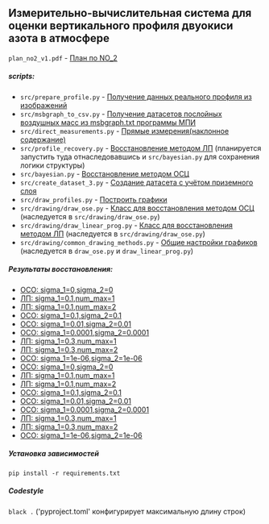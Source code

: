 ## Измерительно-вычислительная система для оценки вертикального профиля двуокиси азота в атмосфере
`plan_no2_v1.pdf` - [План по NO_2](plan_no2_v1.pdf)
##### scripts:
* `src/prepare_profile.py` - [Получение данных реального профиля из изображений](src/prepare_profile.py)
* `src/msbgraph_to_csv.py` - [Получение датасетов послойных воздушных масс из msbgraph.txt программы МПИ](src/msbgraph_to_csv.py)
* `src/direct_measurements.py` - [Прямые измерения(наклонное содержание)](src/direct_measurements.py)
* `src/profile_recovery.py` - [Восстановление методом ЛП](src/profile_recovery.py) (планируется запустить туда отнаследовавшись и `src/bayesian.py` для сохранения логики структуры)
* `src/bayesian.py` - [Восстановление методом ОСЦ](src/bayesian.py)
* `src/create_dataset_3.py` - [Создание датасета с учётом приземного слоя](src/create_dataset_3.py)
* `src/draw_profiles.py` - [Построить графики](src/draw_profiles.py)
* `src/drawing/draw_ose.py` - [Класс для восстановления методом ОСЦ](src/drawing/draw_ose.py) (наследуется в `src/drawing/draw_ose.py`)
* `src/drawing/draw_linear_prog.py` - [Класс для восстановления методом ЛП](src/drawing/draw_linear_prog.py) (наследуется в `src/drawing/draw_ose.py`)
* `src/drawing/common_drawing_methods.py` - [Общие настройки графиков](src/drawing/common_drawing_methods.py) (наследуется в `draw_ose.py` и `draw_linear_prog.py`)
##### Результаты восстановления:
* [ОСО: sigma_1=0,sigma_2=0](output/profiles_1,sigma_1=0,sigma_2=0)
* [ЛП: sigma_1=0.1,num_max=1](output/profiles_1,sigma_1=0.1,num_max=1)
* [ЛП: sigma_1=0.1,num_max=2](output/profiles_1,sigma_1=0.1,num_max=2)
* [ОСО: sigma_1=0.1,sigma_2=0.1](output/profiles_1,sigma_1=0.1,sigma_2=0.1)
* [ОСО: sigma_1=0.01,sigma_2=0.01](output/profiles_1,sigma_1=0.01,sigma_2=0.01)
* [ОСО: sigma_1=0.0001,sigma_2=0.0001](output/profiles_1,sigma_1=0.0001,sigma_2=0.0001)
* [ЛП: sigma_1=0.3,num_max=1](output/profiles_1,sigma_1=0.3,num_max=1)
* [ЛП: sigma_1=0.3,num_max=2](output/profiles_1,sigma_1=0.3,num_max=2)
* [ОСО: sigma_1=1e-06,sigma_2=1e-06](output/profiles_1,sigma_1=1e-06,sigma_2=1e-06)
* [ОСО: sigma_1=0,sigma_2=0](output/profiles_2,sigma_1=0,sigma_2=0)
* [ЛП: sigma_1=0.1,num_max=1](output/profiles_2,sigma_1=0.1,num_max=1)
* [ЛП: sigma_1=0.1,num_max=2](output/profiles_2,sigma_1=0.1,num_max=2)
* [ОСО: sigma_1=0.1,sigma_2=0.1](output/profiles_2,sigma_1=0.1,sigma_2=0.1)
* [ОСО: sigma_1=0.01,sigma_2=0.01](output/profiles_2,sigma_1=0.01,sigma_2=0.01)
* [ОСО: sigma_1=0.0001,sigma_2=0.0001](output/profiles_2,sigma_1=0.0001,sigma_2=0.0001)
* [ЛП: sigma_1=0.3,num_max=1](output/profiles_2,sigma_1=0.3,num_max=1)
* [ЛП: sigma_1=0.3,num_max=2](output/profiles_2,sigma_1=0.3,num_max=2)
* [ОСО: sigma_1=1e-06,sigma_2=1e-06](output/profiles_2,sigma_1=1e-06,sigma_2=1e-06)
##### Установка зависимостей
```pip install -r requirements.txt```
##### Codestyle
```black .``` ('pyproject.toml' конфигурирует максимальную длину строк)